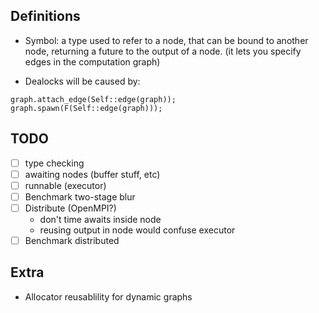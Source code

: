 ## Definitions
- Symbol: a type used to refer to a node,
  that can be bound to another node, returning a future to the output of a node.
  (it lets you specify edges in the computation graph)

- Dealocks will be caused by:

`graph.attach_edge(Self::edge(graph));`
`graph.spawn(F(Self::edge(graph)));`

## TODO
- [ ] type checking
- [ ] awaiting nodes (buffer stuff, etc)
- [ ] runnable (executor)
- [ ] Benchmark two-stage blur
- [ ] Distribute (OpenMPI?)
    - don't time awaits inside node
    - reusing output in node would confuse executor
- [ ] Benchmark distributed

## Extra
- Allocator reusablility for dynamic graphs
